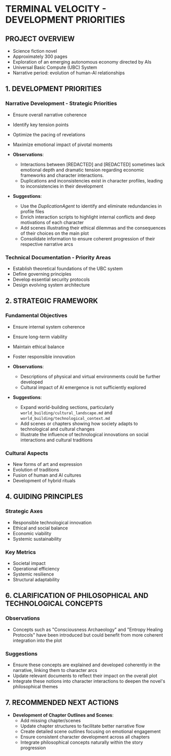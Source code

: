 # TERMINAL VELOCITY - DEVELOPMENT PRIORITIES

## PROJECT OVERVIEW
- Science fiction novel
- Approximately 300 pages
- Exploration of an emerging autonomous economy directed by AIs
- Universal Basic Compute (UBC) System
- Narrative period: evolution of human-AI relationships

## 1. DEVELOPMENT PRIORITIES

### Narrative Development - Strategic Priorities
- Ensure overall narrative coherence
- Identify key tension points
- Optimize the pacing of revelations
- Maximize emotional impact of pivotal moments

- **Observations**:
  - Interactions between [REDACTED] and [REDACTED] sometimes lack emotional depth and dramatic tension regarding economic frameworks and character interactions.
  - Duplications and inconsistencies exist in character profiles, leading to inconsistencies in their development

- **Suggestions**:
  - Use the *DuplicationAgent* to identify and eliminate redundancies in profile files
  - Enrich interaction scripts to highlight internal conflicts and deep motivations of each character
  - Add scenes illustrating their ethical dilemmas and the consequences of their choices on the main plot
  - Consolidate information to ensure coherent progression of their respective narrative arcs

### Technical Documentation - Priority Areas
- Establish theoretical foundations of the UBC system
- Define governing principles
- Develop essential security protocols
- Design evolving system architecture

## 2. STRATEGIC FRAMEWORK

### Fundamental Objectives
- Ensure internal system coherence
- Ensure long-term viability
- Maintain ethical balance
- Foster responsible innovation

- **Observations**:
  - Descriptions of physical and virtual environments could be further developed
  - Cultural impact of AI emergence is not sufficiently explored

- **Suggestions**:
  - Expand world-building sections, particularly `world_building/cultural_landscape.md` and `world_building/technological_context.md`
  - Add scenes or chapters showing how society adapts to technological and cultural changes
  - Illustrate the influence of technological innovations on social interactions and cultural traditions

### Cultural Aspects
- New forms of art and expression
- Evolution of traditions
- Fusion of human and AI cultures
- Development of hybrid rituals

## 4. GUIDING PRINCIPLES

### Strategic Axes
- Responsible technological innovation
- Ethical and social balance
- Economic viability
- Systemic sustainability

### Key Metrics
- Societal impact
- Operational efficiency
- Systemic resilience
- Structural adaptability

## 6. CLARIFICATION OF PHILOSOPHICAL AND TECHNOLOGICAL CONCEPTS

### Observations
- Concepts such as "Consciousness Archaeology" and "Entropy Healing Protocols" have been introduced but could benefit from more coherent integration into the plot

### Suggestions
- Ensure these concepts are explained and developed coherently in the narrative, linking them to character arcs
- Update relevant documents to reflect their impact on the overall plot
- Integrate these notions into character interactions to deepen the novel's philosophical themes

## 7. RECOMMENDED NEXT ACTIONS

- **Development of Chapter Outlines and Scenes**:
  - Add missing chapter/scenes
  - Update chapter structures to facilitate better narrative flow
  - Create detailed scene outlines focusing on emotional engagement
  - Ensure consistent character development across all chapters
  - Integrate philosophical concepts naturally within the story progression
